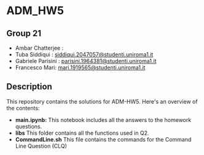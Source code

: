 # ADM_HW5

## Group 21
- Ambar Chatterjee : 
- Tuba Siddiqui : siddiqui.2047057@studenti.uniroma1.it
- Gabriele Parisini : parisini.1964381@studenti.uniroma1.it
- Francesco Mari: mari.1919565@studenti.uniroma1.it

## Description
This repository contains the solutions for ADM-HW5. Here's an overview of the contents:

- **main.ipynb:** This notebook includes all the answers to the homework questions.
- **libs** This folder contains all the functions used in Q2.
- **CommandLine.sh** This file contains the commands for the Command Line Question (CLQ)
